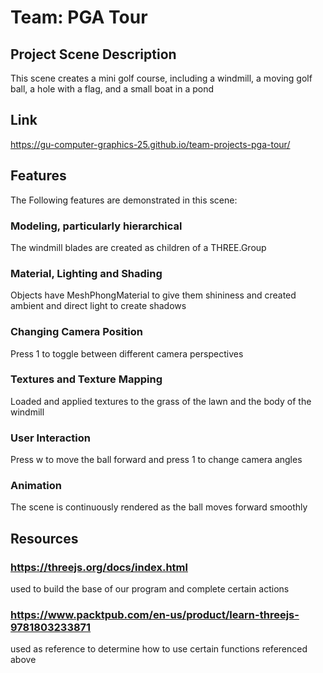 # Team: PGA Tour
## Project Scene Description
This scene creates a mini golf course, including a windmill, a moving golf ball, a hole with a flag, and a small boat in a pond
## Link
https://gu-computer-graphics-25.github.io/team-projects-pga-tour/
## Features
The Following features are demonstrated in this scene:
### Modeling, particularly hierarchical
The windmill blades are created as children of a THREE.Group
### Material, Lighting and Shading
Objects have MeshPhongMaterial to give them shininess and created ambient and direct light to create shadows
### Changing Camera Position
Press 1 to toggle between different camera perspectives
### Textures and Texture Mapping
Loaded and applied textures to the grass of the lawn and the body of the windmill
### User Interaction
Press w to move the ball forward and press 1 to change camera angles
### Animation
The scene is continuously rendered as the ball moves forward smoothly
## Resources
### https://threejs.org/docs/index.html
used to build the base of our program and complete certain actions
### https://www.packtpub.com/en-us/product/learn-threejs-9781803233871
used as reference to determine how to use certain functions referenced above

